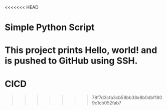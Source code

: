 <<<<<<< HEAD
# Simple Python Script
This project prints Hello, world! and is pushed to GitHub using SSH.
=======
# CICD
>>>>>>> 78f7d3cfa3cb58bb38e8b0dbf1809c1cb052fab7
